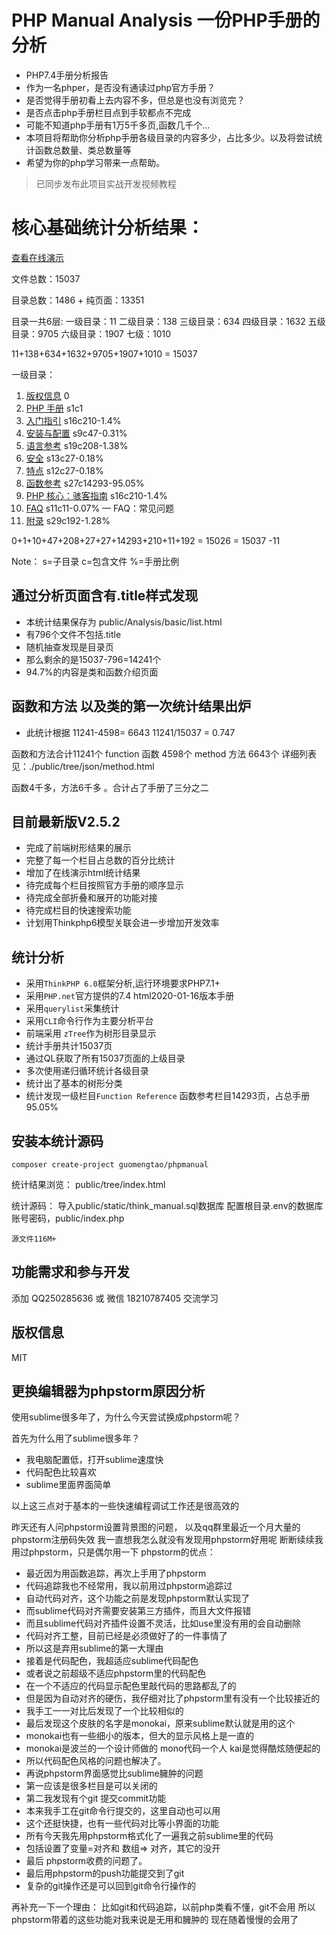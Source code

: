 
PHP Manual Analysis 一份PHP手册的分析
===============

* PHP7.4手册分析报告
* 作为一名phper，是否没有通读过php官方手册？
* 是否觉得手册初看上去内容不多，但总是也没有浏览完？
* 是否点击php手册栏目点到手软都点不完成
* 可能不知道php手册有1万5千多页,函数几千个...
* 本项目将帮助你分析php手册各级目录的内容多少，占比多少。以及将尝试统计函数总数量、类总数量等
* 希望为你的php学习带来一点帮助。

> 已同步发布此项目实战开发视频教程

# 核心基础统计分析结果： 
 
[查看在线演示](http://rinuo.gitee.io/phpmanual/public/tree/index.html)

文件总数：15037

目录总数：1486 + 纯页面：13351

目录一共6层:
    一级目录：11
    二级目录：138
    三级目录：634
    四级目录：1632
    五级目录：9705
    六级目录：1907
    七级：1010


 
11+138+634+1632+9705+1907+1010 = 15037


一级目录：
 
1.  [版权信息](https://www.php.net/manual/zh/copyright.php) 0
2.  [PHP 手册](https://www.php.net/manual/zh/manual.php) s1c1
3.  [入门指引](https://www.php.net/manual/zh/getting-started.php) s16c210-1.4%
4.  [安装与配置](https://www.php.net/manual/zh/install.php) s9c47-0.31%
5.  [语言参考](https://www.php.net/manual/zh/langref.php) s19c208-1.38%
6.  [安全](https://www.php.net/manual/zh/security.php) s13c27-0.18%
7.  [特点](https://www.php.net/manual/zh/features.php) s12c27-0.18%
8.  [函数参考](https://www.php.net/manual/zh/funcref.php) s27c14293-95.05%
9.  [PHP 核心：骇客指南](https://www.php.net/manual/zh/internals2.php) s16c210-1.4%
10.  [FAQ](https://www.php.net/manual/zh/faq.php) s11c11-0.07% — FAQ：常见问题
11.  [附录](https://www.php.net/manual/zh/appendices.php) s29c192-1.28%


0+1+10+47+208+27+27+14293+210+11+192 = 15026 = 15037 -11

Note： s=子目录 c=包含文件 %=手册比例

## 通过分析页面含有.title样式发现
 - 本统计结果保存为 public/Analysis/basic/list.html
 - 有796个文件不包括.title
 - 随机抽查发现是目录页
 - 那么剩余的是15037-796=14241个
 - 94.7%的内容是类和函数介绍页面


##  函数和方法 以及类的第一次统计结果出炉

- 此统计根据 11241-4598= 6643
11241/15037 = 0.747

函数和方法合计11241个
function 函数 4598个
method 方法  6643个 
  详细列表见：./public/tree/json/method.html
  
函数4千多，方法6千多 。合计占了手册了三分之二

## 目前最新版V2.5.2
* 完成了前端树形结果的展示
* 完整了每一个栏目占总数的百分比统计
* 增加了在线演示html统计结果
* 待完成每个栏目按照官方手册的顺序显示
* 待完成全部折叠和展开的功能对接
* 待完成栏目的快速搜索功能
* 计划用Thinkphp6模型关联会进一步增加开发效率

## 统计分析

* 采用`ThinkPHP 6.0`框架分析,运行环境要求PHP7.1+
* 采用`PHP.net`官方提供的7.4 html2020-01-16版本手册
* 采用`querylist`采集统计
* 采用`CLI`命令行作为主要分析平台
* 前端采用 `zTree`作为树形目录显示
* 统计手册共计15037页
* 通过QL获取了所有15037页面的上级目录
* 多次使用递归循环统计各级目录
* 统计出了基本的树形分类
* 统计发现一级栏目`Function Reference` 函数参考栏目14293页，占总手册95.05%


## 安装本统计源码

~~~
composer create-project guomengtao/phpmanual
~~~

统计结果浏览： public/tree/index.html

统计源码：
 导入public/static/think_manual.sql数据库
配置根目录.env的数据库账号密码，public/index.php

~~~
源文件116M+
~~~

  

## 功能需求和参与开发

添加 QQ250285636 或 微信 18210787405 交流学习

## 版权信息

MIT
 
 
 ## 更换编辑器为phpstorm原因分析
 
 使用sublime很多年了，为什么今天尝试换成phpstorm呢？
 
 首先为什么用了sublime很多年？
 - 我电脑配置低，打开sublime速度快
 - 代码配色比较喜欢
 - sublime里面界面简单
 
 以上这三点对于基本的一些快速编程调试工作还是很高效的
 
 昨天还有人问phpstorm设置背景图的问题，
 以及qq群里最近一个月大量的phpstorm注册码失效
 我一直想我怎么就没有发现用phpstorm好用呢
 断断续续我用过phpstorm，只是偶尔用一下
 phpstorm的优点：
 - 最近因为用函数追踪，再次上手用了phpstorm
 - 代码追踪我也不经常用，我以前用过phpstorm追踪过
 - 自动代码对齐，这个功能之前是发现phpstorm默认实现了
 - 而sublime代码对齐需要安装第三方插件，而且大文件报错
 - 而且sublime代码对齐插件设置不灵活，比如use里没有用的会自动删除
 - 代码对齐工整，目前已经是必须做好了的一件事情了
 - 所以这是弃用sublime的第一大理由
 - 接着是代码配色，我超适应sublime代码配色
 - 或者说之前超级不适应phpstorm里的代码配色
 - 在一个不适应的代码显示配色里敲代码的思路都乱了的
 - 但是因为自动对齐的硬伤，我仔细对比了phpstorm里有没有一个比较接近的
 - 我手工一一对比后发现了一个比较相似的
 - 最后发现这个皮肤的名字是monokai，原来sublime默认就是用的这个
 - monokai也有一些细小的版本，但大的显示风格上是一直的
 - monokai是波兰的一个设计师做的 mono代码一个人 kai是觉得酷炫随便起的
 - 所以代码配色风格的问题也解决了。
 - 再说phpstorm界面感觉比sublime臃肿的问题
 - 第一应该是很多栏目是可以关闭的
 - 第二我发现有个git 提交commit功能
 - 本来我手工在git命令行提交的，这里自动也可以用
 - 这个还挺快捷，也有一些代码对比等小界面的功能
 - 所有今天我先用phpstorm格式化了一遍我之前sublime里的代码
 - 包括设置了变量=对齐和 数组=> 对齐，其它的没开
 - 最后 phpstorm收费的问题了。
 - 最后用phpstorm的push功能提交到了git
 - 复杂的git操作还是可以回到git命令行操作的
 
再补充一下一个理由：
比如git和代码追踪，以前php类看不懂，git不会用
所以phpstorm带着的这些功能对我来说是无用和臃肿的
现在随着慢慢的会用了
 
 